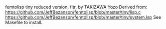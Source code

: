 femtolisp tiny reduced version, fltr, by TAKIZAWA Yozo
Derived from:
https://github.com/JeffBezanson/femtolisp/blob/master/tiny/lisp.c
https://github.com/JeffBezanson/femtolisp/blob/master/tiny/system.lsp
See Makefile to install.
